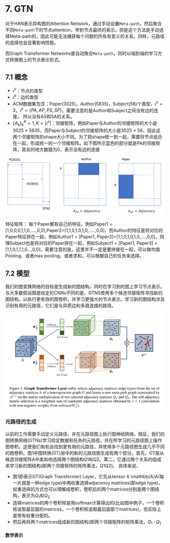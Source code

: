 # 7. GTN

对于HAN表示异构图的Attention Network，通过手动设置`Meta-path`，然后聚合不同`Meta-path`下的节点attention，学到节点最终的表示。但是这个方法是手动选择Meta-path的，因此可能无法捕获每个问题的所有有意义的关系。同样，元路径的选择也会显著影响性能。

而Graph Transformer Networks是自动聚合`Meta-path`，同时以端到端的学习方式转换图上的节点表示形式。

## 7.1 概念

- $\iota^v$：节点的类型
- $\iota^e$：边的类型
- ACM数据集包含：Paper(3025)，Author(5835)，Subject(56)个类型，$\iota^v=3$，$\iota^e=\{PA,AP,PS,SP\}$，需要注意的是Author和Subject之间没有边的连接， 所以没有AS和SA的关系。
- $\{A_k\}^K_k=1,K=|\iota^e|$：邻接矩阵，例如Paper与Author的邻接矩阵的大小是3025 × 5835，而Paper与Subject的邻接矩阵的大小是3025 × 56，因此这两个邻接矩阵的shape大小不同。为了把shape统一到一起，需要将节点组合在一起，形成统一的一个邻接矩阵。如下图所示蓝色的部分就是PA的邻接矩阵，其余的地方数据为0，表示没有边的连接

![image-20220917084836499](./img/adj.jpg)

特征矩阵： 每个Paper都有自己的特征，例如Paper1 = [1,0,0,0,1,1,0,....,0,0],Paper2=[1,1,0,1,0,1,0,.....,0,0]，而Author的特征是将对应的Paper特征拼在一起，例如Author1 = [Paper1, Paper2]=[1,1,0,1,0,1,0,....,0,0]，同理Subject也是将对应的Paper拼在一起，例如Subject1 = [Paper1, Paper3] = [1,1,0,1,1,1,0...,0,0]。需要注意的是，这里并不一定是要拼接在一起，可以做均值Pooling、或者max pooling、或者求和，可以根据自己的任务来选择。

## 7.2 模型

我们的图变换网络的目标是生成新的图结构，同时在学习到的图上学习节点表示。与大多数假设图是给定的CNNs不同的是，GTNS使用多个候选邻接矩阵寻找新的图结构，以执行更有效的图卷积，并学习更强大的节点表示。学习新的图结构涉及识别有用的元路径，它们是与异质边和多跳连接的路径。

![image-20220917085203515](./img/model.jpg)

### 元路径的生成

以前的工作需要手动定义元路径，并在元路径图上执行图神经网络。相反，我们的图转换网络(GTNs)学习给定数据和任务的元路径，并在所学习的元路径图上操作图卷积。这使我们有机会找到更有用的元路径，并使用多个元路径图生成几乎不同的图卷积。图1中图转换(GT)层中的新的元路径图生成有两个部分。首先，GT层从候选邻接矩阵A中柔和地选择两个图结构Q1和Q2。第二，它通过两个关系的组成来学习新的图结构(即两个邻接矩阵的矩阵乘法，Q1Q2)。
具体来说，

- 图1即表示GT(Graph Transformer) Layer，它先从tensor A \mathbb{A}A(每一片就是一种edge type)中用权重选择adjacency matrices(即edge type)。权重选择的方式也可以理解成卷积，卷积后的两个matrices分别是两个图结构，表示为$Q_1$和$Q_2$
- 选择matrices的两个卷积核是用softmax计算得出的(比如图中例子，一个卷积核说取最前面的matrices，一个卷积核说取最后面那个matrices)，但实际上是带有权重分配的。
- 然后再将两个matrices组成新的图结构(即两个邻接矩阵的矩阵乘法，$Q_1\cdot Q_1$

#### 数学表示

